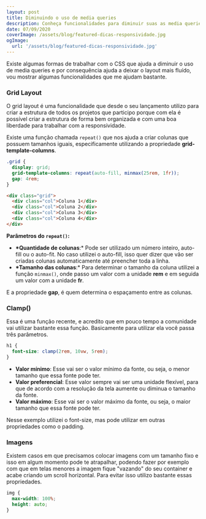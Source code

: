 ```yaml
---
layout: post
title: Diminuindo o uso de media queries
description: Conheça funcionalidades para diminuir suas as media queries
date: 07/09/2020
coverImage: /assets/blog/featured-dicas-responsividade.jpg
ogImage:
  url: '/assets/blog/featured-dicas-responsividade.jpg'
---
```


Existe algumas formas de trabalhar com o CSS que ajuda a diminuir o uso de media queries e por consequência ajuda a deixar o layout mais fluído, vou mostrar algumas funcionalidades que me ajudam bastante.

### Grid Layout

O grid layout é uma funcionalidade que desde o seu lançamento utilizo para criar a estrutura de todos os projetos que participo porque com ela é possível criar a estrutura de forma bem organizada e com uma boa liberdade para trabalhar com a responsividade.

Existe uma função chamada `repeat()` que nos ajuda a criar colunas que possuem tamanhos iguais, especificamente utilizando a propriedade **grid-template-columns**.

```css
.grid {
  display: grid;
  grid-template-columns: repeat(auto-fill, minmax(25rem, 1fr));
  gap: 4rem;
}
```

```html
<div class="grid">
  <div class="col">Coluna 1</div>
  <div class="col">Coluna 2</div>
  <div class="col">Coluna 3</div>
  <div class="col">Coluna 4</div>
</div>
```

**Parâmetros do `repeat()`:**

- **\*Quantidade de colunas**:\* Pode ser utilizado um número inteiro, auto-fill ou o auto-fit. No caso utilizei o auto-fill, isso quer dizer que vão ser criadas colunas automaticamente até preencher toda a linha.
- **\*Tamanho das colunas**:\* Para determinar o tamanho da coluna utilizei a função `minmax()`, onde passo um valor com a unidade **rem** e em seguida um valor com a unidade **fr**.

E a propriedade **gap**, é quem determina o espaçamento entre as colunas.

### Clamp()

Essa é uma função recente, e acredito que em pouco tempo a comunidade vai utilizar bastante essa função. Basicamente para utilizar ela você passa três parâmetros.

```css
h1 {
  font-size: clamp(2rem, 10vw, 5rem);
}
```

- **Valor mínimo**: Esse vai ser o valor mínimo da fonte, ou seja, o menor tamanho que essa fonte pode ter.
- **Valor preferencial**: Esse valor sempre vai ser uma unidade flexível, para que de acordo com a resolução da tela aumente ou diminua o tamanho da fonte.
- **Valor máximo**: Esse vai ser o valor máximo da fonte, ou seja, o maior tamanho que essa fonte pode ter.

Nesse exemplo utilizei o font-size, mas pode utilizar em outras propriedades como o padding.

### Imagens

Existem casos em que precisamos colocar imagens com um tamanho fixo e isso em algum momento pode te atrapalhar, podendo fazer por exemplo com que em telas menores a imagem fique "vazando" do seu container e acabe criando um scroll horizontal. Para evitar isso utilizo bastante essas propriedades.

```css
img {
  max-width: 100%;
  height: auto;
}
```
